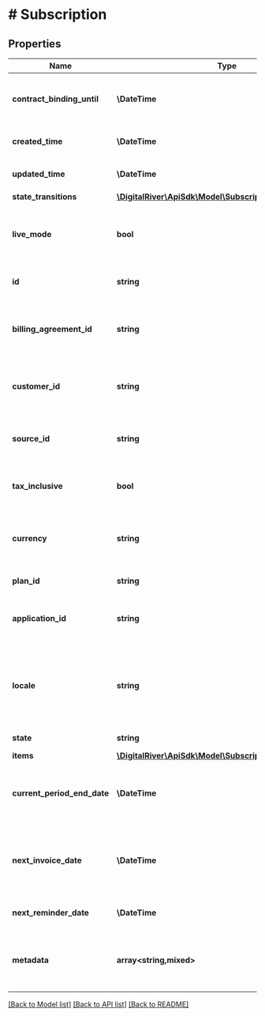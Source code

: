 # # Subscription

## Properties

Name | Type | Description | Notes
------------ | ------------- | ------------- | -------------
**contract_binding_until** | **\DateTime** | Represents the date and time when the subscription&#39;s contract expires. | [optional]
**created_time** | **\DateTime** | The time when the Subscription was created | [optional]
**updated_time** | **\DateTime** | The time when the Subscription was last updated. | [optional]
**state_transitions** | [**\DigitalRiver\ApiSdk\Model\SubscriptionStateTransitions**](SubscriptionStateTransitions.md) |  | [optional]
**live_mode** | **bool** | Has the value true if the object exists in live mode or the value false if the object exists in test mode. | [optional]
**id** | **string** | The unique identifier of the Subscription. | [optional]
**billing_agreement_id** | **string** | The billing agreement identifier that is obtained from the subscription&#39;s acquisition order. | [optional]
**customer_id** | **string** | The Customer identifier that is obtained from the subscription&#39;s acquisition order. | [optional]
**source_id** | **string** | The unique identifier of the subscription&#39;s reusable payment source. | [optional]
**tax_inclusive** | **bool** | If true indicates that the prices supplied are tax inclusive. | [optional]
**currency** | **string** | Three-letter ISO currency code (e.g. \&quot;USD\&quot; or \&quot;EUR\&quot;). |
**plan_id** | **string** | The Plan identifier. |
**application_id** | **string** | The identifier of the client application that created the subscription. | [optional]
**locale** | **string** | A locale designator that combines a two-letter ISO 639-1 language code with a ISO 3166-1 alpha-2 country code. | [optional]
**state** | **string** | The state of the subscription | [optional]
**items** | [**\DigitalRiver\ApiSdk\Model\SubscriptionItems[]**](SubscriptionItems.md) |  | [optional]
**current_period_end_date** | **\DateTime** | Represents the date and time when the subscription&#39;s current billing period ends. | [optional]
**next_invoice_date** | **\DateTime** | Represents the date and time when Digital River next opens an invoice and starts the billing process. | [optional]
**next_reminder_date** | **\DateTime** | Date when the next reminder event will be sent. | [optional]
**metadata** | **array<string,mixed>** | Key-value pairs used to store additional data. Value can be string, boolean or integer types. | [optional]

[[Back to Model list]](../../README.md#models) [[Back to API list]](../../README.md#endpoints) [[Back to README]](../../README.md)
